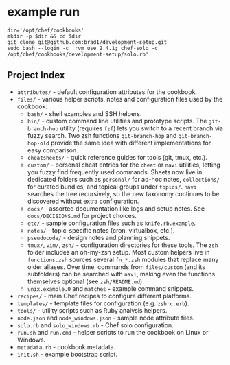 # example run

```
dir='/opt/chef/cookbooks'
mkdir -p $dir && cd $dir
git clone git@github.com:brad1/development-setup.git
sudo bash --login -c 'rvm use 2.4.1; chef-solo -c /opt/chef/cookbooks/development-setup/solo.rb'
```
## Project Index

- `attributes/` - default configuration attributes for the cookbook.
- `files/` - various helper scripts, notes and configuration files used by the cookbook:
  - `bash/` - shell examples and SSH helpers.
  - `bin/` - custom command line utilities and prototype scripts. The
      `git-branch-hop` utility (requires `fzf`) lets you switch to a recent branch via fuzzy search. Two
      zsh functions `git-branch-hop` and `git-branch-hop-old` provide the same
      idea with different implementations for easy comparison.
  - `cheatsheets/` - quick reference guides for tools (git, tmux, etc.).
  - `custom/` - personal cheat entries for the `cheat` or `navi` utilities,
    letting you fuzzy find frequently used commands. Sheets now live in
    dedicated folders such as `personal/` for ad-hoc notes, `collections/` for
    curated bundles, and topical groups under `topics/`. `navi` searches the
    tree recursively, so the new taxonomy continues to be discovered without
    extra configuration.
  - `docs/` - assorted documentation like logs and setup notes.
    See `docs/DECISIONS.md` for project choices.
  - `etc/` - sample configuration files such as `knife.rb.example`.
  - `notes/` - topic-specific notes (cron, virtualbox, etc.).
  - `pseudocode/` - design notes and planning snippets.
  - `tmux/`, `vim/`, `zsh/` - configuration directories for these tools. The
    `zsh` folder includes an oh-my-zsh setup. Most custom helpers live in
    `functions.zsh` sources several `fn_*.zsh` modules that replace many older aliases. Over time,
    commands from `files/custom` (and its subfolders) can be searched with `navi`, making even the
    functions themselves optional (see `zsh/README.md`).
  - `unix.example.0` and `matches` - example command snippets.
- `recipes/` - main Chef recipes to configure different platforms.
- `templates/` - template files for configuration (e.g. `zshrc.erb`).
- `tools/` - utility scripts such as Ruby analysis helpers.
- `node.json` and `node_windows.json` - sample node attribute files.
- `solo.rb` and `solo_windows.rb` - Chef solo configuration.
- `run.sh` and `run.cmd` - helper scripts to run the cookbook on Linux or Windows.
- `metadata.rb` - cookbook metadata.
- `init.sh` - example bootstrap script.
